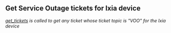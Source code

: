 ## Get Service Outage tickets for Ixia device

_[get_tickets](get_tickets.md) is called to get any ticket whose ticket topic is "VOO" for the Ixia device_ 